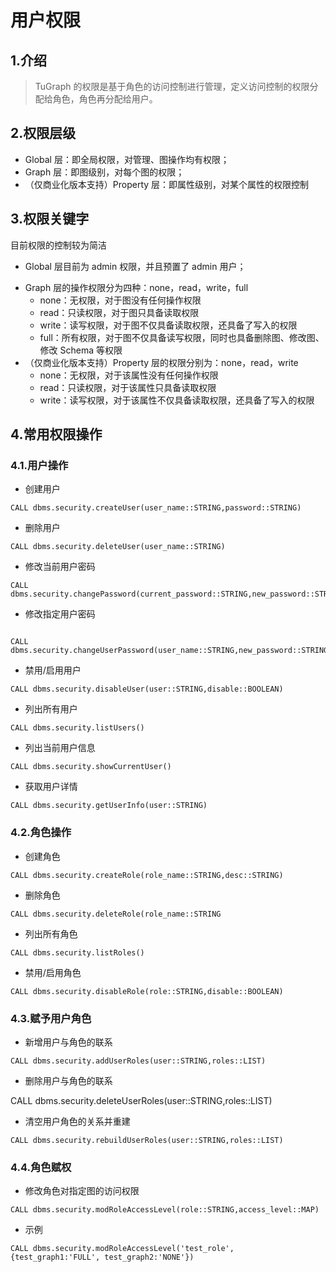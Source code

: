 # 用户权限

## 1.介绍

> TuGraph 的权限是基于角色的访问控制进行管理，定义访问控制的权限分配给角色，角色再分配给用户。

## 2.权限层级

- Global 层：即全局权限，对管理、图操作均有权限；
- Graph 层：即图级别，对每个图的权限；
- （仅商业化版本支持）Property 层：即属性级别，对某个属性的权限控制

## 3.权限关键字

目前权限的控制较为简洁

- Global 层目前为 admin 权限，并且预置了 admin 用户；

* Graph 层的操作权限分为四种：none，read，write，full
  - none：无权限，对于图没有任何操作权限
  - read：只读权限，对于图只具备读取权限
  - write：读写权限，对于图不仅具备读取权限，还具备了写入的权限
  - full：所有权限，对于图不仅具备读写权限，同时也具备删除图、修改图、修改 Schema 等权限
* （仅商业化版本支持）Property 层的权限分别为：none，read，write
  - none：无权限，对于该属性没有任何操作权限
  - read：只读权限，对于该属性只具备读取权限
  - write：读写权限，对于该属性不仅具备读取权限，还具备了写入的权限

## 4.常用权限操作

### 4.1.用户操作

- 创建用户

```cypher
CALL dbms.security.createUser(user_name::STRING,password::STRING)
```

- 删除用户

```cypher
CALL dbms.security.deleteUser(user_name::STRING)
```

- 修改当前用户密码

```cypher
CALL dbms.security.changePassword(current_password::STRING,new_password::STRING)
```

- 修改指定用户密码

```cypher

CALL dbms.security.changeUserPassword(user_name::STRING,new_password::STRING)
```

- 禁用/启用用户

```cypher
CALL dbms.security.disableUser(user::STRING,disable::BOOLEAN)
```

- 列出所有用户

```cypher
CALL dbms.security.listUsers()
```

- 列出当前用户信息

```cypher
CALL dbms.security.showCurrentUser()
```

- 获取用户详情

```cypher
CALL dbms.security.getUserInfo(user::STRING)
```

### 4.2.角色操作

- 创建角色

```cypher
CALL dbms.security.createRole(role_name::STRING,desc::STRING)
```

- 删除角色

```cypher
CALL dbms.security.deleteRole(role_name::STRING
```

- 列出所有角色

```cypher
CALL dbms.security.listRoles()
```

- 禁用/启用角色

```cypher
CALL dbms.security.disableRole(role::STRING,disable::BOOLEAN)
```

### 4.3.赋予用户角色

- 新增用户与角色的联系

```cypher
CALL dbms.security.addUserRoles(user::STRING,roles::LIST)
```

- 删除用户与角色的联系

CALL dbms.security.deleteUserRoles(user::STRING,roles::LIST)

- 清空用户角色的关系并重建

```cypher
CALL dbms.security.rebuildUserRoles(user::STRING,roles::LIST)
```

### 4.4.角色赋权

- 修改角色对指定图的访问权限

```cypher
CALL dbms.security.modRoleAccessLevel(role::STRING,access_level::MAP)
```

  - 示例

```cypher
CALL dbms.security.modRoleAccessLevel('test_role', {test_graph1:'FULL', test_graph2:'NONE'})
```
